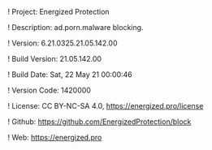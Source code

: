 ! Project: Energized Protection

! Description: ad.porn.malware blocking.

! Version: 6.21.0325.21.05.142.00

! Build Version: 21.05.142.00

! Build Date: Sat, 22 May 21 00:00:46

! Version Code: 1420000

! License: CC BY-NC-SA 4.0, https://energized.pro/license

! Github: https://github.com/EnergizedProtection/block

! Web: https://energized.pro
